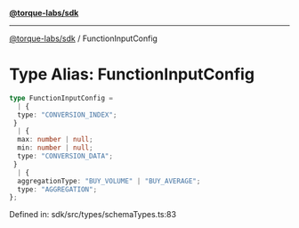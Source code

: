 [**@torque-labs/sdk**](../README.md)

***

[@torque-labs/sdk](../README.md) / FunctionInputConfig

# Type Alias: FunctionInputConfig

```ts
type FunctionInputConfig = 
  | {
  type: "CONVERSION_INDEX";
 }
  | {
  max: number | null;
  min: number | null;
  type: "CONVERSION_DATA";
 }
  | {
  aggregationType: "BUY_VOLUME" | "BUY_AVERAGE";
  type: "AGGREGATION";
};
```

Defined in: sdk/src/types/schemaTypes.ts:83
